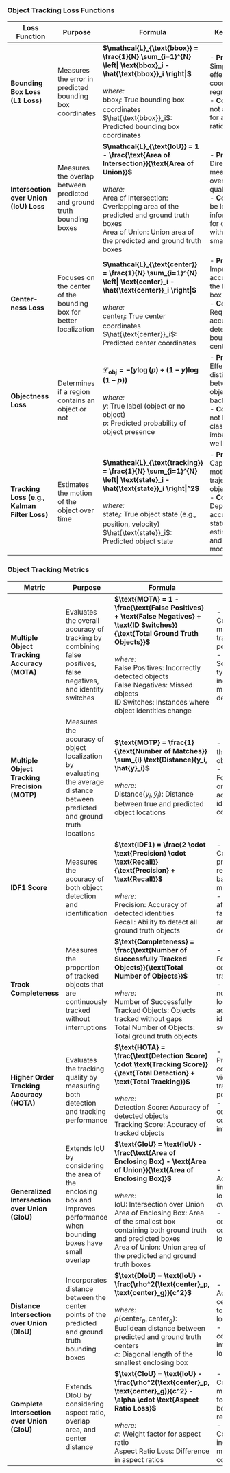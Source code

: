 ### Object Tracking Loss Functions

| Loss Function        | Purpose | Formula | Key Points |
|----------------------|---------|---------|------------|
| **Bounding Box Loss (L1 Loss)** | Measures the error in predicted bounding box coordinates | **$\mathcal{L}_{\text{bbox}} = \frac{1}{N} \sum_{i=1}^{N} \left\| \text{bbox}_i - \hat{\text{bbox}}_i \right\|$** <br><br> *where:* <br> $\text{bbox}_i$: True bounding box coordinates <br> $\hat{\text{bbox}}_i$: Predicted bounding box coordinates | - **Pros:** Simple and effective for coordinate regression <br> - **Cons:** May not account for aspect ratio changes |
| **Intersection over Union (IoU) Loss** | Measures the overlap between predicted and ground truth bounding boxes | **$\mathcal{L}_{\text{IoU}} = 1 - \frac{\text{Area of Intersection}}{\text{Area of Union}}$** <br><br> *where:* <br> $\text{Area of Intersection}$: Overlapping area of the predicted and ground truth boxes <br> $\text{Area of Union}$: Union area of the predicted and ground truth boxes | - **Pros:** Directly measures the overlap quality <br> - **Cons:** Can be less informative for objects with very small overlap |
| **Center-ness Loss** | Focuses on the center of the bounding box for better localization | **$\mathcal{L}_{\text{center}} = \frac{1}{N} \sum_{i=1}^{N} \left\| \text{center}_i - \hat{\text{center}}_i \right\|$** <br><br> *where:* <br> $\text{center}_i$: True center coordinates <br> $\hat{\text{center}}_i$: Predicted center coordinates | - **Pros:** Improves the accuracy of the bounding box center <br> - **Cons:** Requires accurate detection of bounding box centers |
| **Objectness Loss** | Determines if a region contains an object or not | **$\mathcal{L}_{\text{obj}} = -\left(y \log(p) + (1-y) \log(1-p)\right)$** <br><br> *where:* <br> $y$: True label (object or no object) <br> $p$: Predicted probability of object presence | - **Pros:** Effective for distinguishing between object and background <br> - **Cons:** May not handle class imbalance well |
| **Tracking Loss (e.g., Kalman Filter Loss)** | Estimates the motion of the object over time | **$\mathcal{L}_{\text{tracking}} = \frac{1}{N} \sum_{i=1}^{N} \left\| \text{state}_i - \hat{\text{state}}_i \right\|^2$** <br><br> *where:* <br> $\text{state}_i$: True object state (e.g., position, velocity) <br> $\hat{\text{state}}_i$: Predicted object state | - **Pros:** Captures motion and trajectory of objects <br> - **Cons:** Depends on accurate state estimation and dynamic model |

### Object Tracking Metrics

| Metric                | Purpose | Formula | Key Points |
|-----------------------|---------|---------|------------|
| **Multiple Object Tracking Accuracy (MOTA)** | Evaluates the overall accuracy of tracking by combining false positives, false negatives, and identity switches | **$\text{MOTA} = 1 - \frac{\text{False Positives} + \text{False Negatives} + \text{ID Switches}}{\text{Total Ground Truth Objects}}$** <br><br> *where:* <br> $\text{False Positives}$: Incorrectly detected objects <br> $\text{False Negatives}$: Missed objects <br> $\text{ID Switches}$: Instances where object identities change | - **Pros:** Comprehensive measure of tracking performance <br> - **Cons:** Sensitive to all types of errors, including missed detections |
| **Multiple Object Tracking Precision (MOTP)** | Measures the accuracy of object localization by evaluating the average distance between predicted and ground truth locations | **$\text{MOTP} = \frac{1}{\text{Number of Matches}} \sum_{i} \text{Distance}(y_i, \hat{y}_i)$** <br><br> *where:* <br> $\text{Distance}(y_i, \hat{y}_i)$: Distance between true and predicted object locations | - **Pros:** Reflects the accuracy of object positions <br> - **Cons:** Focuses only on spatial accuracy, not identity consistency |
| **IDF1 Score**       | Measures the accuracy of both object detection and identification | **$\text{IDF1} = \frac{2 \cdot \text{Precision} \cdot \text{Recall}}{\text{Precision} + \text{Recall}}$** <br><br> *where:* <br> $\text{Precision}$: Accuracy of detected identities <br> $\text{Recall}$: Ability to detect all ground truth objects | - **Pros:** Combines precision and recall for a balanced measure <br> - **Cons:** May be affected by false detections and missed detections |
| **Track Completeness** | Measures the proportion of tracked objects that are continuously tracked without interruptions | **$\text{Completeness} = \frac{\text{Number of Successfully Tracked Objects}}{\text{Total Number of Objects}}$** <br><br> *where:* <br> $\text{Number of Successfully Tracked Objects}$: Objects tracked without gaps <br> $\text{Total Number of Objects}$: Total ground truth objects | - **Pros:** Focuses on continuity of tracking <br> - **Cons:** Does not account for localization accuracy or identity switches |
| **Higher Order Tracking Accuracy (HOTA)** | Evaluates the tracking quality by measuring both detection and tracking performance | **$\text{HOTA} = \frac{\text{Detection Score} \cdot \text{Tracking Score}}{\text{Total Detection} + \text{Total Tracking}}$** <br><br> *where:* <br> $\text{Detection Score}$: Accuracy of detected objects <br> $\text{Tracking Score}$: Accuracy of tracked objects | - **Pros:** Provides a comprehensive view of tracking performance <br> - **Cons:** May be complex to compute and interpret |
| **Generalized Intersection over Union (GIoU)** | Extends IoU by considering the area of the enclosing box and improves performance when bounding boxes have small overlap | **$\text{GIoU} = \text{IoU} - \frac{\text{Area of Enclosing Box} - \text{Area of Union}}{\text{Area of Enclosing Box}}$** <br><br> *where:* <br> $\text{IoU}$: Intersection over Union <br> $\text{Area of Enclosing Box}$: Area of the smallest box containing both ground truth and predicted boxes <br> $\text{Area of Union}$: Union area of the predicted and ground truth boxes | - **Pros:** Addresses limitations of IoU with small overlaps <br> - **Cons:** More complex to compute than IoU |
| **Distance Intersection over Union (DIoU)** | Incorporates distance between the center points of the predicted and ground truth bounding boxes | **$\text{DIoU} = \text{IoU} - \frac{\rho^2(\text{center}_p, \text{center}_g)}{c^2}$** <br><br> *where:* <br> $\rho(\text{center}_p, \text{center}_g)$: Euclidean distance between predicted and ground truth centers <br> $c$: Diagonal length of the smallest enclosing box | - **Pros:** Accounts for center distance to improve localization <br> - **Cons:** More computationally intensive than IoU |
| **Complete Intersection over Union (CIoU)** | Extends DIoU by considering aspect ratio, overlap area, and center distance | **$\text{CIoU} = \text{IoU} - \frac{\rho^2(\text{center}_p, \text{center}_g)}{c^2} - \alpha \cdot \text{Aspect Ratio Loss}$** <br><br> *where:* <br> $\alpha$: Weight factor for aspect ratio <br> $\text{Aspect Ratio Loss}$: Difference in aspect ratios | - **Pros:** Considers multiple factors for better bounding box regression <br> - **Cons:** Complexity increases with more factors considered |

